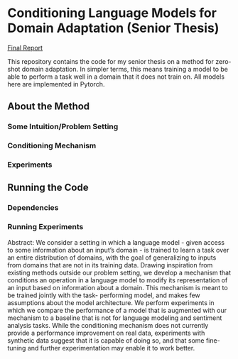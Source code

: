 # Conditioning Language Models for Domain Adaptation (Senior Thesis)

[Final Report](https://www.dropbox.com/s/qu3k4m6lou60u5b/Thesis_Final_Report.pdf?dl=0)

This repository contains the code for my senior thesis on a method for zero-shot domain adaptation. In simpler terms, this means training a model to be able to perform a task well in a domain that it does not train on. All models here are implemented in Pytorch.

## About the Method

### Some Intuition/Problem Setting

### Conditioning Mechanism

### Experiments

## Running the Code

### Dependencies

### Running Experiments

Abstract: We consider a setting in which a language model - given access to some information about an input’s domain - is trained to learn a task over an entire distribution of domains, with the goal of generalizing to inputs from domains that are not in its training data. Drawing inspiration from existing methods outside our problem setting, we develop a mechanism that conditions an operation in a language model to modify its representation of an input based on information about a domain. This mechanism is meant to be trained jointly with the task- performing model, and makes few assumptions about the model architecture. We perform experiments in which we compare the performance of a model that is augmented with our mechanism to a baseline that is not for language modeling and sentiment analysis tasks. While the conditioning mechanism does not currently provide a performance improvement on real data, experiments with synthetic data suggest that it is capable of doing so, and that some fine-tuning and further experimentation may enable it to work better.
